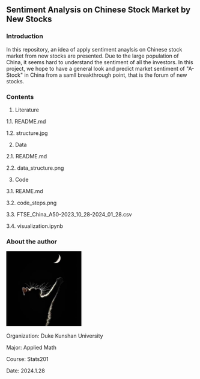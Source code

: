 ## Sentiment Analysis on Chinese Stock Market by New Stocks
### Introduction
In this repository, an idea of apply sentiment anaylsis on Chinese stock market from new stocks are presented. Due to the large population of China, it seems hard to understand the sentiment of all the investors. In this project, we hope to have a general look and predict market sentiment of "A-Stock" in China from a samll breakthrough point, that is the forum of new stocks.

### Contents
1. Literature

1.1. README.md

1.2. structure.jpg

2. Data

2.1. README.md

2.2. data_structure.png

3. Code

3.1. REAME.md

3.2. code_steps.png

3.3. FTSE_China_A50-2023_10_28-2024_01_28.csv

3.4. visualization.ipynb

### About the author
<img src="headshot.jpg" width=200>

Organization: Duke Kunshan University

Major: Applied Math

Course: Stats201

Date: 2024.1.28
